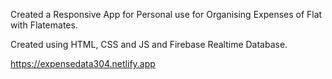 Created a Responsive App for Personal use for Organising Expenses of Flat with Flatemates.

Created using HTML, CSS and JS and Firebase Realtime Database.

https://expensedata304.netlify.app
